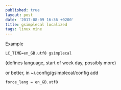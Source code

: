```yaml
---
published: true
layout: post
date: '2017-08-09 16:36 +0200'
title: gsimplecal localized
tags: linux mine 
---
```

Example

    LC_TIME=en_GB.utf8 gsimplecal
    
(defines language, start of week day, possibly more)

or better, in ~/.config/gsimplecal/config add

    force_lang = en_GB.utf8
